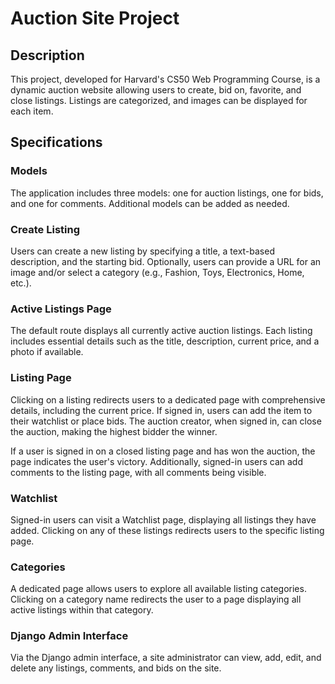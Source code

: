 # Auction Site Project

## Description
This project, developed for Harvard's CS50 Web Programming Course, is a dynamic auction website allowing users to create, bid on, favorite, and close listings. Listings are categorized, and images can be displayed for each item.

## Specifications

### Models
The application includes three models: one for auction listings, one for bids, and one for comments. Additional models can be added as needed.

### Create Listing
Users can create a new listing by specifying a title, a text-based description, and the starting bid. Optionally, users can provide a URL for an image and/or select a category (e.g., Fashion, Toys, Electronics, Home, etc.).

### Active Listings Page
The default route displays all currently active auction listings. Each listing includes essential details such as the title, description, current price, and a photo if available.

### Listing Page
Clicking on a listing redirects users to a dedicated page with comprehensive details, including the current price. If signed in, users can add the item to their watchlist or place bids. The auction creator, when signed in, can close the auction, making the highest bidder the winner.

If a user is signed in on a closed listing page and has won the auction, the page indicates the user's victory. Additionally, signed-in users can add comments to the listing page, with all comments being visible.

### Watchlist
Signed-in users can visit a Watchlist page, displaying all listings they have added. Clicking on any of these listings redirects users to the specific listing page.

### Categories
A dedicated page allows users to explore all available listing categories. Clicking on a category name redirects the user to a page displaying all active listings within that category.

### Django Admin Interface
Via the Django admin interface, a site administrator can view, add, edit, and delete any listings, comments, and bids on the site.
